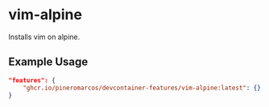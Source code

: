 # vim-alpine 

Installs vim on alpine. 

## Example Usage

```json
"features": {
    "ghcr.io/pineromarcos/devcontainer-features/vim-alpine:latest": {}
}
```